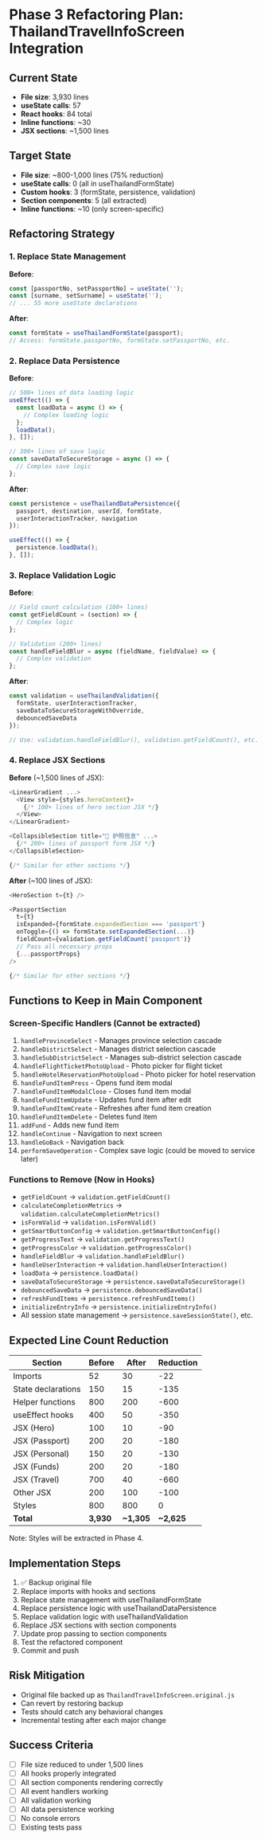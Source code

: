 # Phase 3 Refactoring Plan: ThailandTravelInfoScreen Integration

## Current State
- **File size**: 3,930 lines
- **useState calls**: 57
- **React hooks**: 84 total
- **Inline functions**: ~30
- **JSX sections**: ~1,500 lines

## Target State
- **File size**: ~800-1,000 lines (75% reduction)
- **useState calls**: 0 (all in useThailandFormState)
- **Custom hooks**: 3 (formState, persistence, validation)
- **Section components**: 5 (all extracted)
- **Inline functions**: ~10 (only screen-specific)

## Refactoring Strategy

### 1. Replace State Management
**Before**:
```javascript
const [passportNo, setPassportNo] = useState('');
const [surname, setSurname] = useState('');
// ... 55 more useState declarations
```

**After**:
```javascript
const formState = useThailandFormState(passport);
// Access: formState.passportNo, formState.setPassportNo, etc.
```

### 2. Replace Data Persistence
**Before**:
```javascript
// 500+ lines of data loading logic
useEffect(() => {
  const loadData = async () => {
    // Complex loading logic
  };
  loadData();
}, []);

// 300+ lines of save logic
const saveDataToSecureStorage = async () => {
  // Complex save logic
};
```

**After**:
```javascript
const persistence = useThailandDataPersistence({
  passport, destination, userId, formState,
  userInteractionTracker, navigation
});

useEffect(() => {
  persistence.loadData();
}, []);
```

### 3. Replace Validation Logic
**Before**:
```javascript
// Field count calculation (100+ lines)
const getFieldCount = (section) => {
  // Complex logic
};

// Validation (200+ lines)
const handleFieldBlur = async (fieldName, fieldValue) => {
  // Complex validation
};
```

**After**:
```javascript
const validation = useThailandValidation({
  formState, userInteractionTracker,
  saveDataToSecureStorageWithOverride,
  debouncedSaveData
});

// Use: validation.handleFieldBlur(), validation.getFieldCount(), etc.
```

### 4. Replace JSX Sections
**Before** (~1,500 lines of JSX):
```javascript
<LinearGradient ...>
  <View style={styles.heroContent}>
    {/* 100+ lines of hero section JSX */}
  </View>
</LinearGradient>

<CollapsibleSection title="👤 护照信息" ...>
  {/* 200+ lines of passport form JSX */}
</CollapsibleSection>

{/* Similar for other sections */}
```

**After** (~100 lines of JSX):
```javascript
<HeroSection t={t} />

<PassportSection
  t={t}
  isExpanded={formState.expandedSection === 'passport'}
  onToggle={() => formState.setExpandedSection(...)}
  fieldCount={validation.getFieldCount('passport')}
  // Pass all necessary props
  {...passportProps}
/>

{/* Similar for other sections */}
```

## Functions to Keep in Main Component

### Screen-Specific Handlers (Cannot be extracted)
1. `handleProvinceSelect` - Manages province selection cascade
2. `handleDistrictSelect` - Manages district selection cascade
3. `handleSubDistrictSelect` - Manages sub-district selection cascade
4. `handleFlightTicketPhotoUpload` - Photo picker for flight ticket
5. `handleHotelReservationPhotoUpload` - Photo picker for hotel reservation
6. `handleFundItemPress` - Opens fund item modal
7. `handleFundItemModalClose` - Closes fund item modal
8. `handleFundItemUpdate` - Updates fund item after edit
9. `handleFundItemCreate` - Refreshes after fund item creation
10. `handleFundItemDelete` - Deletes fund item
11. `addFund` - Adds new fund item
12. `handleContinue` - Navigation to next screen
13. `handleGoBack` - Navigation back
14. `performSaveOperation` - Complex save logic (could be moved to service later)

### Functions to Remove (Now in Hooks)
- `getFieldCount` → `validation.getFieldCount()`
- `calculateCompletionMetrics` → `validation.calculateCompletionMetrics()`
- `isFormValid` → `validation.isFormValid()`
- `getSmartButtonConfig` → `validation.getSmartButtonConfig()`
- `getProgressText` → `validation.getProgressText()`
- `getProgressColor` → `validation.getProgressColor()`
- `handleFieldBlur` → `validation.handleFieldBlur()`
- `handleUserInteraction` → `validation.handleUserInteraction()`
- `loadData` → `persistence.loadData()`
- `saveDataToSecureStorage` → `persistence.saveDataToSecureStorage()`
- `debouncedSaveData` → `persistence.debouncedSaveData()`
- `refreshFundItems` → `persistence.refreshFundItems()`
- `initializeEntryInfo` → `persistence.initializeEntryInfo()`
- All session state management → `persistence.saveSessionState()`, etc.

## Expected Line Count Reduction

| Section | Before | After | Reduction |
|---------|--------|-------|-----------|
| Imports | 52 | 30 | -22 |
| State declarations | 150 | 15 | -135 |
| Helper functions | 800 | 200 | -600 |
| useEffect hooks | 400 | 50 | -350 |
| JSX (Hero) | 100 | 10 | -90 |
| JSX (Passport) | 200 | 20 | -180 |
| JSX (Personal) | 150 | 20 | -130 |
| JSX (Funds) | 200 | 20 | -180 |
| JSX (Travel) | 700 | 40 | -660 |
| Other JSX | 200 | 100 | -100 |
| Styles | 800 | 800 | 0 |
| **Total** | **3,930** | **~1,305** | **~2,625** |

Note: Styles will be extracted in Phase 4.

## Implementation Steps

1. ✅ Backup original file
2. Replace imports with hooks and sections
3. Replace state management with useThailandFormState
4. Replace persistence logic with useThailandDataPersistence
5. Replace validation logic with useThailandValidation
6. Replace JSX sections with section components
7. Update prop passing to section components
8. Test the refactored component
9. Commit and push

## Risk Mitigation

- Original file backed up as `ThailandTravelInfoScreen.original.js`
- Can revert by restoring backup
- Tests should catch any behavioral changes
- Incremental testing after each major change

## Success Criteria

- [ ] File size reduced to under 1,500 lines
- [ ] All hooks properly integrated
- [ ] All section components rendering correctly
- [ ] All event handlers working
- [ ] All validation working
- [ ] All data persistence working
- [ ] No console errors
- [ ] Existing tests pass
